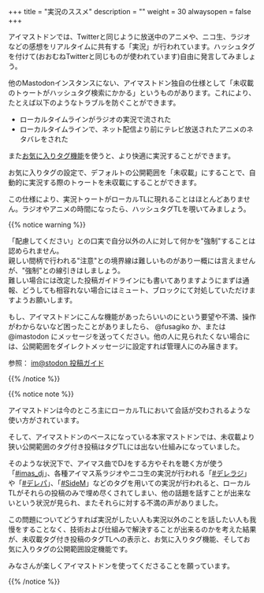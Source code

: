 +++
title = "実況のススメ"
description = ""
weight = 30
alwaysopen = false
+++

アイマストドンでは、Twitterと同じように放送中のアニメや、ニコ生、ラジオなどの感想をリアルタイムに共有する「実況」が行われています。ハッシュタグを付けて(おおむねTwitterと同じものが使われています)自由に発言してみましょう。

他のMastodonインスタンスにない、アイマストドン独自の仕様として「未収載のトゥートがハッシュタグ検索にかかる」というものがあります。これにより、たとえば以下のようなトラブルを防ぐことができます。

* ローカルタイムラインがラジオの実況で流された
* ローカルタイムラインで、ネット配信より前にテレビ放送されたアニメのネタバレをされた

また[お気に入りタグ機能](/unique-feature/favourite-tag/)を使うと、より快適に実況することができます。

お気に入りタグの設定で、デフォルトの公開範囲を「未収載」にすることで、自動的に実況する際のトゥートを未収載にすることができます。

この仕様により、実況トゥートがローカルTLに現れることはほとんどありません。ラジオやアニメの時間になったら、ハッシュタグTLを覗いてみましょう。

{{% notice warning %}}

「配慮してください」との口実で自分以外の人に対して何かを"強制"することは認められません。  
親しい間柄で行われる"注意"との境界線は難しいものがあり一概には言えませんが、"強制"との線引きはしましょう。  
難しい場合には改定した投稿ガイドラインにも書いてありますようにまずは通報、どうしても相容れない場合にはミュート、ブロックにて対処していただけますようお願いします。

もし、アイマストドンにこんな機能があったらいいのにという要望や不満、操作がわからないなど困ったことがありましたら、 @fusagiko か、または @imastodon にメッセージを送ってください。他の人に見られたくない場合には、公開範囲をダイレクトメッセージに設定すれば管理人にのみ届きます。

参照： [im@stodon 投稿ガイド](https://imastodon.net/about/more)

{{% /notice %}}

{{% notice note %}}

アイマストドンは今のところ主にローカルTLにおいて会話が交わされるような使い方がされています。

そして、アイマストドンのベースになっている本家マストドンでは、未収載より狭い公開範囲のタグ付き投稿はタグTLには出ない仕組みになっていました。

そのような状況下で、アイマス曲でDJをする方やそれを聴く方が使う「[#imas_dj](https://imastodon.net/web/timelines/tag/imas_dj)」、各種アイマス系ラジオやニコ生の実況が行われる「[#デレラジ](https://imastodon.net/web/timelines/tag/デレラジ)」や「[#デレパ](https://imastodon.net/web/timelines/tag/デレパ)」、「[#SideM](https://imastodon.net/web/timelines/tag/SideM)」などのタグを用いての実況が行われると、ローカルTLがそれらの投稿のみで埋め尽くされてしまい、他の話題を話すことが出来ないという状況が見られ、またそれらに対する不満の声がありました。

この問題についてどうすれば実況がしたい人も実況以外のことを話したい人も我慢をすることなく、技術および仕組みで解決することが出来るのかを考えた結果が、未収載タグ付き投稿のタグTLへの表示と、お気に入りタグ機能、そしてお気に入りタグの公開範囲設定機能です。

みなさんが楽しくアイマストドンを使ってくださることを願っています。

{{% /notice %}}